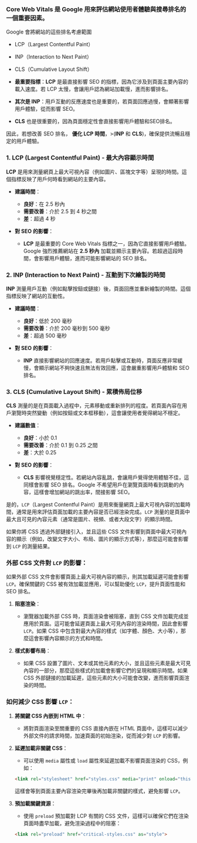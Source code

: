 ### Core Web Vitals 是 Google 用來評估網站使用者體驗與搜尋排名的一個重要因素。
Google 會將網站的這些排名考慮範圍
- LCP（Largest Contentful Paint）
- INP（Interaction to Next Paint） 
- CLS（Cumulative Layout Shift）

- **最重要指標**：**LCP** 是最直接影響 SEO 的指標，因為它涉及到頁面主要內容的載入速度。若 LCP 太慢，會讓用戶認為網站加載慢，進而影響排名。
- **其次是 INP**：用戶互動的反應速度也是重要的，若頁面回應過慢，會顯著影響用戶體驗，從而影響 SEO。
- **CLS** 也是很重要的，因為頁面穩定性會直接影響用戶體驗和SEO排名。

因此，若想改善 SEO 排名，
 **優化 LCP 時間**，>(**INP** 和 **CLS**)，確保提供流暢且穩定的用戶體驗。

### 1. **LCP (Largest Contentful Paint)** - 最大內容顯示時間
**LCP** 是用來測量網頁上最大可視內容（例如圖片、區塊文字等）呈現的時間。這個指標反映了用戶何時看到網站的主要內容。

- **建議時間**：
  - **良好**：在 2.5 秒內
  - **需要改善**：介於 2.5 到 4 秒之間
  - **差**：超過 4 秒

- **對 SEO 的影響**：
  - **LCP** 是最重要的 Core Web Vitals 指標之一，因為它直接影響用戶體驗。Google 強烈推薦網站在 **2.5 秒內** 加載並顯示主要內容。若超過這段時間，會影響用戶體驗，進而可能影響網站的 SEO 排名。

### 2. **INP (Interaction to Next Paint)** - 互動到下次繪製的時間
**INP** 測量用戶互動（例如點擊按鈕或鏈接）後，頁面回應並重新繪製的時間。這個指標反映了網站的互動性。

- **建議時間**：
  - **良好**：低於 200 毫秒
  - **需要改善**：介於 200 毫秒到 500 毫秒
  - **差**：超過 500 毫秒

- **對 SEO 的影響**：
  - **INP** 直接影響網站的回應速度。若用戶點擊或互動時，頁面反應非常緩慢，會顯示網站不夠快速且無法有效回應，這會嚴重影響用戶體驗和 SEO 排名。

### 3. **CLS (Cumulative Layout Shift)** - 累積佈局位移
**CLS** 測量的是在頁面載入過程中，元素移動或重新排列的程度。若頁面內容在用戶瀏覽時突然變動（例如按鈕或文本框移動），這會讓使用者覺得網站不穩定。

- **建議數值**：
  - **良好**：小於 0.1
  - **需要改善**：介於 0.1 到 0.25 之間
  - **差**：大於 0.25

- **對 SEO 的影響**：
  - **CLS** 影響視覺穩定性。若網站內容亂跳，會讓用戶覺得使用體驗不佳，這同樣會影響 SEO 排名。Google 不希望用戶在瀏覽頁面時看到跳動的內容，這樣會增加網站的跳出率，間接影響 SEO。

是的，`LCP`（Largest Contentful Paint）是用來衡量網頁上最大可視內容的加載時間，通常是用來評估頁面加載的主要內容是否已經渲染完成。`LCP` 測量的是頁面中最大且可見的內容元素（通常是圖片、視頻、或者大段文字）的顯示時間。

如果你將 CSS 透過外部鏈接引入，並且這些 CSS 文件影響到頁面中最大可視內容的顯示（例如，改變文字大小、布局、圖片的顯示方式等），那麼這可能會影響到 `LCP` 的測量結果。

### 外部 CSS 文件對 `LCP` 的影響：

如果外部 CSS 文件會影響頁面上最大可視內容的顯示，則其加載延遲可能會影響 `LCP`。確保關鍵的 CSS 被有效加載並應用，可以幫助優化 `LCP`，提升頁面性能和 SEO 排名。

1. **阻塞渲染**：
   - 瀏覽器加載外部 CSS 時，頁面渲染會被阻塞，直到 CSS 文件加載完成並應用於頁面。這可能會延遲頁面上最大可見內容的渲染時間，因此會影響 `LCP`。如果 CSS 中包含對最大內容的樣式（如字體、顏色、大小等），那麼這會影響內容顯示的方式和時間。

2. **樣式影響布局**：
   - 如果 CSS 設置了圖片、文本或其他元素的大小，並且這些元素是最大可見內容的一部分，那麼這些樣式的加載會影響它們的呈現和顯示時間。如果 CSS 外部鏈接的加載延遲，這些元素的大小可能會改變，進而影響頁面渲染的時間。

### 如何減少 CSS 影響 `LCP`：
1. **將關鍵 CSS 內嵌到 HTML 中**：
   - 將對頁面渲染至關重要的 CSS 直接內嵌在 HTML 頁面中，這樣可以減少外部文件的請求時間，加速頁面的初始渲染，從而減少對 `LCP` 的影響。

2. **延遲加載非關鍵 CSS**：
   - 可以使用 `media` 屬性或 `load` 屬性來延遲加載不影響頁面渲染的 CSS，例如：
   ```html
   <link rel="stylesheet" href="styles.css" media="print" onload="this.media='all'">
   ```
   這樣會等到頁面主要內容渲染完畢後再加載非關鍵的樣式，避免影響 `LCP`。

3. **預加載關鍵資源**：
   - 使用 `preload` 預加載對 LCP 有關的 CSS 文件，這樣可以確保它們在渲染頁面時盡早加載，避免渲染過程中的阻塞：
   ```html
   <link rel="preload" href="critical-styles.css" as="style">
   ```

